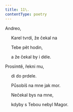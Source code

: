 ```yaml
---
title: 11\.
contentType: poetry
---
```


<section>

Andreo,

     Karel tvrdí, že čekal na

     Tebe pět hodin,

     a že čekal by i déle.

Prosímtě, řekni mu,

     di do prdele.

     Působíš na mne jak mor.

     Nečekal bys na mne,

     kdyby s Tebou nebyl Magor.

</section>
